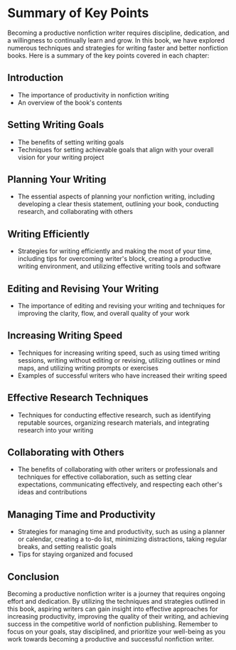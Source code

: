 Summary of Key Points
=============================================

Becoming a productive nonfiction writer requires discipline, dedication, and a willingness to continually learn and grow. In this book, we have explored numerous techniques and strategies for writing faster and better nonfiction books. Here is a summary of the key points covered in each chapter:

Introduction
-----------------------

* The importance of productivity in nonfiction writing
* An overview of the book's contents

Setting Writing Goals
--------------------------------

* The benefits of setting writing goals
* Techniques for setting achievable goals that align with your overall vision for your writing project

Planning Your Writing
--------------------------------

* The essential aspects of planning your nonfiction writing, including developing a clear thesis statement, outlining your book, conducting research, and collaborating with others

Writing Efficiently
------------------------------

* Strategies for writing efficiently and making the most of your time, including tips for overcoming writer's block, creating a productive writing environment, and utilizing effective writing tools and software

Editing and Revising Your Writing
--------------------------------------------

* The importance of editing and revising your writing and techniques for improving the clarity, flow, and overall quality of your work

Increasing Writing Speed
-----------------------------------

* Techniques for increasing writing speed, such as using timed writing sessions, writing without editing or revising, utilizing outlines or mind maps, and utilizing writing prompts or exercises
* Examples of successful writers who have increased their writing speed

Effective Research Techniques
----------------------------------------

* Techniques for conducting effective research, such as identifying reputable sources, organizing research materials, and integrating research into your writing

Collaborating with Others
------------------------------------

* The benefits of collaborating with other writers or professionals and techniques for effective collaboration, such as setting clear expectations, communicating effectively, and respecting each other's ideas and contributions

Managing Time and Productivity
-----------------------------------------

* Strategies for managing time and productivity, such as using a planner or calendar, creating a to-do list, minimizing distractions, taking regular breaks, and setting realistic goals
* Tips for staying organized and focused

Conclusion
----------------------

Becoming a productive nonfiction writer is a journey that requires ongoing effort and dedication. By utilizing the techniques and strategies outlined in this book, aspiring writers can gain insight into effective approaches for increasing productivity, improving the quality of their writing, and achieving success in the competitive world of nonfiction publishing. Remember to focus on your goals, stay disciplined, and prioritize your well-being as you work towards becoming a productive and successful nonfiction writer.
